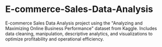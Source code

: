 # E-commerce-Sales-Data-Analysis
E-commerce Sales Data Analysis project using the "Analyzing and Maximizing Online Business Performance" dataset from Kaggle. Includes data cleaning, manipulation, descriptive analytics, and visualizations to optimize profitability and operational efficiency.
